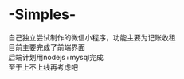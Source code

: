 # -Simples-
自己独立尝试制作的微信小程序，功能主要为记账收租  
目前主要完成了前端界面  
后端计划用nodejs+mysql完成                                                                                                                     
至于上不上线再考虑吧  
